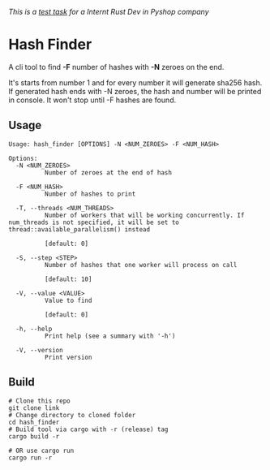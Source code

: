 *This is a [test task](https://jl.pyshop.ru/tasks/rust-dev/) for a Internt Rust Dev in Pyshop company*
# Hash Finder
A cli tool to find **-F** number of hashes with **-N** zeroes on the end.

It's starts from number 1 and for every number it will generate sha256 hash. If generated hash ends with -N zeroes, the hash and number will be printed in console. It won't stop until -F hashes are found.

## Usage
```
Usage: hash_finder [OPTIONS] -N <NUM_ZEROES> -F <NUM_HASH>

Options:
  -N <NUM_ZEROES>
          Number of zeroes at the end of hash

  -F <NUM_HASH>
          Number of hashes to print

  -T, --threads <NUM_THREADS>
          Number of workers that will be working concurrently. If num_threads is not specified, it will be set to thread::available_parallelism() instead

          [default: 0]

  -S, --step <STEP>
          Number of hashes that one worker will process on call

          [default: 10]

  -V, --value <VALUE>
          Value to find

          [default: 0]

  -h, --help
          Print help (see a summary with '-h')

  -V, --version
          Print version
```

## Build
```shell
# Clone this repo
git clone link
# Change directory to cloned folder
cd hash_finder
# Build tool via cargo with -r (release) tag
cargo build -r

# OR use cargo run
cargo run -r

```